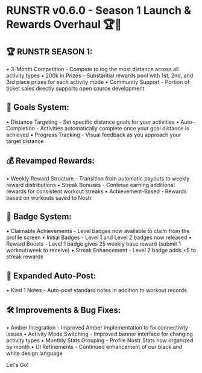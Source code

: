 # RUNSTR v0.6.0 - Season 1 Launch & Rewards Overhaul 🏆🎯

## 🏆 **RUNSTR SEASON 1**:
• 3-Month Competition - Compete to log the most distance across all activity types
• 200k in Prizes - Substantial rewards pool with 1st, 2nd, and 3rd place prizes for each activity mode
• Community Support - Portion of ticket sales directly supports open source development

## 🎯 **Goals System**:
• Distance Targeting - Set specific distance goals for your activities
• Auto-Completion - Activities automatically complete once your goal distance is achieved
• Progress Tracking - Visual feedback as you approach your target distance

## 💰 **Revamped Rewards**:
• Weekly Reward Structure - Transition from automatic payouts to weekly reward distributions
• Streak Bonuses - Continue earning additional rewards for consistent workout streaks
• Achievement-Based - Rewards based on workouts saved to Nostr

## 🏅 **Badge System**:
• Claimable Achievements - Level badges now available to claim from the profile screen
• Initial Badges - Level 1 and Level 2 badges now released
• Reward Boosts - Level 1 badge gives 25 weekly base reward (submit 1 workout/week to receive)
• Streak Enhancement - Level 2 badge adds +5 to streak rewards

## 📝 **Expanded Auto-Post**:
• Kind 1 Notes - Auto-post standard notes in addition to workout records

## 🛠️ **Improvements & Bug Fixes**:
• Amber Integration - Improved Amber implementation to fix connectivity issues
• Activity Mode Switching - Improved banner interface for changing activity types
• Monthly Stats Grouping - Profile Nostr Stats now organized by month
• UI Refinements - Continued enhancement of our black and white design language

Let's Go!
